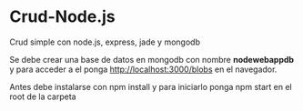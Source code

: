 # Crud-Node.js

Crud simple con node.js, express, jade y mongodb

Se debe crear una base de datos en mongodb con nombre <b>nodewebappdb</b> y para acceder a el ponga <a href="http://localhost:3000/blobs">http://localhost:3000/blobs</a> en el navegador.

Antes debe instalarse con npm install y para iniciarlo ponga npm start en el root de la carpeta
